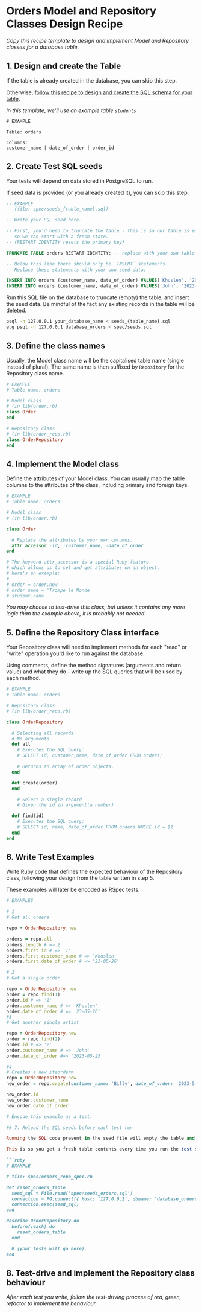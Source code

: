 # Orders Model and Repository Classes Design Recipe

_Copy this recipe template to design and implement Model and Repository classes for a database table._

## 1. Design and create the Table

If the table is already created in the database, you can skip this step.

Otherwise, [follow this recipe to design and create the SQL schema for your table](./single_table_design_recipe_template.md).

*In this template, we'll use an example table `students`*

```
# EXAMPLE

Table: orders

Columns:
customer_name | date_of_order | order_id
```

## 2. Create Test SQL seeds

Your tests will depend on data stored in PostgreSQL to run.

If seed data is provided (or you already created it), you can skip this step.

```sql
-- EXAMPLE
-- (file: spec/seeds_{table_name}.sql)

-- Write your SQL seed here. 

-- First, you'd need to truncate the table - this is so our table is emptied between each test run,
-- so we can start with a fresh state.
-- (RESTART IDENTITY resets the primary key)

TRUNCATE TABLE orders RESTART IDENTITY; -- replace with your own table name.

-- Below this line there should only be `INSERT` statements.
-- Replace these statements with your own seed data.

INSERT INTO orders (customer_name, date_of_order) VALUES('Khuslen', '2023-05-26');
INSERT INTO orders (customer_name, date_of_order) VALUES('John', '2023-05-26');
```

Run this SQL file on the database to truncate (empty) the table, and insert the seed data. Be mindful of the fact any existing records in the table will be deleted.

```bash
psql -h 127.0.0.1 your_database_name < seeds_{table_name}.sql
e.g psql -h 127.0.0.1 database_orders < spec/seeds.sql
```

## 3. Define the class names

Usually, the Model class name will be the capitalised table name (single instead of plural). The same name is then suffixed by `Repository` for the Repository class name.

```ruby
# EXAMPLE
# Table name: orders

# Model class
# (in lib/order.rb)
class Order
end

# Repository class
# (in lib/order_repo.rb)
class OrderRepository
end
```

## 4. Implement the Model class

Define the attributes of your Model class. You can usually map the table columns to the attributes of the class, including primary and foreign keys.

```ruby
# EXAMPLE
# Table name: orders

# Model class
# (in lib/order.rb)

class Order

  # Replace the attributes by your own columns.
  attr_accessor :id, :customer_name, :date_of_order
end

# The keyword attr_accessor is a special Ruby feature
# which allows us to set and get attributes on an object,
# here's an example:
#
# order = order.new
# order.name = 'Trompe le Monde'
# student.name
```

*You may choose to test-drive this class, but unless it contains any more logic than the example above, it is probably not needed.*

## 5. Define the Repository Class interface

Your Repository class will need to implement methods for each "read" or "write" operation you'd like to run against the database.

Using comments, define the method signatures (arguments and return value) and what they do - write up the SQL queries that will be used by each method.

```ruby
# EXAMPLE
# Table name: orders

# Repository class
# (in lib/order_repo.rb)

class OrderRepository

  # Selecting all records
  # No arguments
  def all
    # Executes the SQL query:
    # SELECT id, customer_name, date_of_order FROM orders;

    # Returns an array of order objects.
  end

  def create(order)
  end

    # Select a single record
    # Given the id in argument(a number)

  def find(id) 
    # Executes the SQL query:
    # SELECT id, name, date_of_order FROM orders WHERE id = $1
  end 
end
```

## 6. Write Test Examples

Write Ruby code that defines the expected behaviour of the Repository class, following your design from the table written in step 5.

These examples will later be encoded as RSpec tests.

```ruby
# EXAMPLES

# 1
# Get all orders

repo = OrderRepository.new

orders = repo.all
orders.length # => 2
orders.first.id # => '1'
orders.first.customer_name # => 'Khuslen'
orders.first.date_of_order # => '23-05-26'

# 2
# Get a single order

repo = OrderRepository.new
order = repo.find(1)
order.id # => '1'
order.customer_name # => 'Khuslen' 
order.date_of_order # => '23-05-26'
#3 
# Get another single artist 

repo = OrderRepository.new
order = repo.find(2)
order.id # => '2'
order.customer_name # => 'John'
order.date_of_order #=> '2023-05-25'

#4
# Creates a new iteorderm
repo = OrderRepository.new
new_order = repo.create(customer_name: 'Billy', date_of_order: '2023-5-01')

new_order.id
new_order.customer_name
new_order.date_of_order

# Encode this example as a test.

## 7. Reload the SQL seeds before each test run

Running the SQL code present in the seed file will empty the table and re-insert the seed data.

This is so you get a fresh table contents every time you run the test suite.

```ruby
# EXAMPLE

# file: spec/orders_repo_spec.rb

def reset_orders_table
  seed_sql = File.read('spec/seeds_orders.sql')
  connection = PG.connect({ host: '127.0.0.1', dbname: 'database_orders_test' })
  connection.exec(seed_sql)
end

describe OrderRepository do
  before(:each) do 
    reset_orders_table
  end

  # (your tests will go here).
end
```

## 8. Test-drive and implement the Repository class behaviour

_After each test you write, follow the test-driving process of red, green, refactor to implement the behaviour._

<!-- BEGIN GENERATED SECTION DO NOT EDIT -->